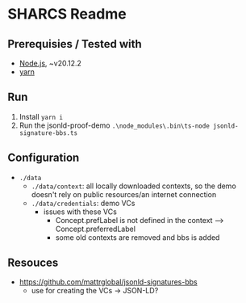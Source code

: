 # SHARCS Readme

## Prerequisies / Tested with

- [Node.js](https://nodejs.org/en), ~v20.12.2
- [yarn](https://yarnpkg.com/)

## Run

1. Install `yarn i`
2. Run the jsonld-proof-demo `.\node_modules\.bin\ts-node jsonld-signature-bbs.ts`

## Configuration

- `./data`
  - `./data/context`: all locally downloaded contexts, so the demo doesn't rely on public resources/an internet connection
  - `./data/credentials`: demo VCs
    - issues with these VCs
      - Concept.prefLabel is not defined in the context --> Concept.preferredLabel
      - some old contexts are removed and bbs is added


## Resouces

- https://github.com/mattrglobal/jsonld-signatures-bbs
    - use for creating the VCs -> JSON-LD?
